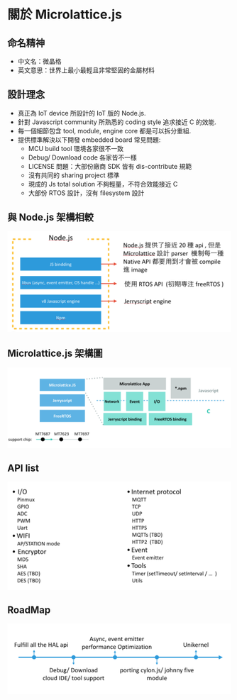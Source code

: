 # 關於 Microlattice.js

## 命名精神

* 中文名：微晶格
* 英文意思：世界上最小最輕且非常堅固的金屬材料


## 設計理念
* 真正為 IoT device 所設計的 IoT 版的 Node.js.
* 針對 Javascript community 所熟悉的 coding style 追求接近 C 的效能.
* 每一個細節包含 tool, module, engine core 都是可以拆分重組.
* 提供標準解決以下開發 embedded board 常見問題:
  * MCU build tool 環境各家很不一致
  * Debug/ Download code 各家皆不一樣
  * LICENSE 問題：大部份廠商 SDK 皆有 dis-contribute 規範
  * 沒有共同的 sharing project 標準
  * 現成的 Js total solution 不夠輕量，不符合效能接近 C 
  * 大部份 RTOS 設計，沒有 filesystem 設計



## 與 Node.js 架構相較
![](diffwithnode.png)

## Microlattice.js 架構圖

![](architecture.png)
## API list
![](apilist.png)

## RoadMap
![](roadmap.png)

